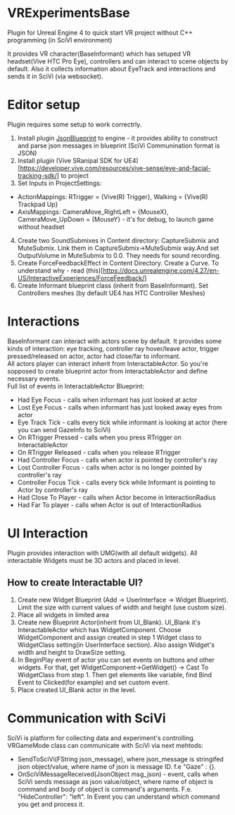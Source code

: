 # VRExperimentsBase  
Plugin for Unreal Engine 4 to quick start VR project without C++ programming (in SciVI environment)  

It provides VR character(BaseInformant) which has setuped VR headset(Vive HTC Pro Eye), controllers and can interact to scene objects by default.  Also it collects information about EyeTrack and interactions and sends it in SciVi (via websocket).  

# Editor setup  
Plugin requires some setup to work correctrly.  
1) Install plugin [JsonBlueprint](https://www.unrealengine.com/marketplace/en-US/product/json-blueprint) to engine - it provides ability to construct and parse json messages in blueprint (SciVi Communination format is JSON)
2) Install plugin (Vive SRanipal SDK for UE4)[https://developer.vive.com/resources/vive-sense/eye-and-facial-tracking-sdk/] to project
3) Set Inputs in ProjectSettings:  
  - ActionMappings: RTrigger = {Vive(R) Trigger}, Walking  = {Vive(R) Trackpad Up}  
  - AxisMappings: CameraMove_RightLeft = {MouseX}, CameraMove_UpDown = {MouseY} - it's for debug, to launch game without headset  
4) Create two SoundSubmixes in Content directory: CaptureSubmix and MuteSubmix. Link them in CaptureSubmix->MuteSubmix way.And set OutputVolume in MuteSubmix to 0.0. They needs for sound recording.
5) Create ForceFeedbackEffect in Content Directory. Create a Curve. To understand why - read (this)[https://docs.unrealengine.com/4.27/en-US/InteractiveExperiences/ForceFeedback/]
7) Create Informant blueprint class (inherit from BaseInformant). Set Controllers meshes (by default UE4 has HTC Controller Meshes)

# Interactions  
BaseInformant can interact with actors scene by default. It provides some kinds of interaction: eye tracking, controller ray hover/leave actor, trigger pressed/released on actor, actor had close/far to informant.  
All actors player can interact inherit from InteractableActor. So you're sopposed to create blueprint actor from InteractableActor and define necessary events.  
Full list of events in InteractableActor Blueprint:  
- Had Eye Focus - calls when informant has just looked at actor  
- Lost Eye Focus  - calls when informant has just looked away eyes from actor  
- Eye Track Tick - calls every tick while informant is looking at actor (here you can send GazeInfo to SciVi)  
- On RTrigger Pressed - calls when you press RTrigger on InteractableActor  
- On RTrigger Released - calls when you release RTrigger  
- Had Controller Focus - calls when actor is pointed by controller's ray  
- Lost Controller Focus - calls when actor is no longer pointed by controller's ray  
- Controller Focus Tick - calls every tick while Informant is pointing to Actor by controller's ray  
- Had Close To Player - calls when Actor become in InteractionRadius  
- Had Far To player - calls when Actor is out of InteractionRadius  

# UI Interaction
Plugin provides interaction with UMG(with all default widgets). All interactable Widgets must be 3D actors and placed in level.
## How to create Interactable UI?
1) Create new Widget Blueprint (Add -> UserInterface -> Widget Blueprint). Limit the size with current values of width and height (use custom size).
2) Place all widgets in limited area
3) Create new Blueprint Actor(inherit from UI_Blank). UI_Blank it's InteractableActor which has WidgetComponent. Choose WidgetComponent and assign created in step 1 Widget class to  WidgetClass setting(in UserInterface section). Also assign Widget's width and height to DrawSize setting.
4) In BeginPlay event of actor you can set events on buttons and other widgets. For that, get WidgetComponent->GetWidget() -> Cast To WidgetClass from step 1. Then get elements like variable, find Bind Event to Clicked(for example) and set custom event.
5) Place created UI_Blank actor in the level.

# Communication with SciVi
SciVi is platform for collecting data and experiment's controlling.
VRGameMode class can communicate with SciVi via next mehtods:
- SendToSciVi(FString json_message), where json_message is stringifed json object/value, where name of json is message ID. f.e "Gaze" : {<gaze data>}.
- OnSciViMessageReceived(JsonObject msg_json) - event, calls when SciVi sends message as json value/object, where name of object is command and body of object is command's arguments. F.e. "HideController": "left". In Event you can understand which command you get and process it.
